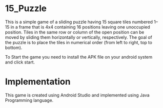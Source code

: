 # 15_Puzzle
 This is a simple game of a sliding puzzle having 15 square tiles numbered 1–15 in a frame that is 4x4 containing 16 positions leaving one unoccupied position. Tiles in the same row or column of the open position can be moved by sliding them horizontally or vertically, respectively. The goal of the puzzle is to place the tiles in numerical order (from left to right, top to bottom).

 To Start the game you need to install the APK file on your android system and click start.

# Implementation
 This game is created using Android Studio and implemented using Java Programming language.